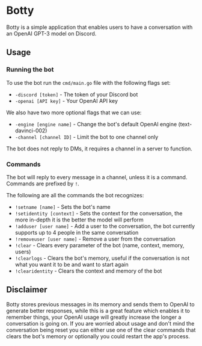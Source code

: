 # Botty

Botty is a simple application that enables users to have a conversation with an OpenAI GPT-3 model on Discord.

## Usage

### Running the bot
To use the bot run the ```cmd/main.go``` file with the following flags set:

- ```-discord [token]``` - The token of your Discord bot
- ```-openai [API key]``` - Your OpenAI API key

We also have two more optional flags that we can use:
- ```-engine [engine name]``` - Change the bot's default OpenAI engine (text-davinci-002)
- ```-channel [channel ID]``` - Limit the bot to one channel only

The bot does not reply to DMs, it requires a channel in a server to function.

### Commands
The bot will reply to every message in a channel, unless it is a command.
Commands are prefixed by ```!```.

The following are all the commands the bot recognizes:

- ```!setname [name]``` - Sets the bot's name
- ```!setidentity [context]``` - Sets the context for the conversation, the more in-depth it is the better the model will perform
- ```!adduser [user name]``` - Add a user to the conversation, the bot currently supports up to 4 people in the same conversation
- ```!removeuser [user name]``` - Remove a user from the conversation
- ```!clear``` - Clears every parameter of the bot (name, context, memory, users)
- ```!clearlogs``` - Clears the bot's memory, useful if the conversation is not what you want it to be and want to start again
- ```!clearidentity``` - Clears the context and memory of the bot

## Disclaimer
Botty stores previous messages in its memory and sends them to OpenAI to generate better responses,
while this is a great feature which enables it to remember things, your OpenAI usage will greatly increase
the longer a conversation is going on.
If you are worried about usage and don't mind the conversation being reset you can either use one of the clear
commands that clears the bot's memory or optionally you could restart the app's process.